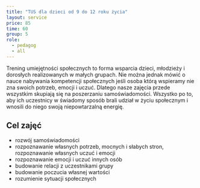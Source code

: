 ```yaml
---
title: "TUS dla dzieci od 9 do 12 roku życia"
layout: service
price: 85
time: 60
group: 5
role:
  - pedagog
  - all
---
```


Trening umiejętności społecznych to forma wsparcia dzieci, młodzieży i dorosłych realizowanych w małych grupach. Nie można jednak mówić o nauce nabywania kompetencji społecznych jeśli osoba którą wspieramy nie zna swoich potrzeb, emocji i uczuć. Dlatego nasze zajęcia przede wszystkim skupiają się na poszerzaniu samoświadomości. Wszystko po to, aby ich uczestnicy w świadomy sposób brali udział w życiu społecznym i wnosili do niego swoją niepowtarzalną energię.

## Cel zajęć

- rozwój samoświadomości
- rozpoznawanie własnych potrzeb, mocnych i słabych stron, rozpoznawanie własnych uczuć i emocji
- rozpoznawanie emocji i uczuć innych osób
- budowanie relacji z uczestnikami grupy
- budowanie poczucia własnej wartości
- rozumienie sytuacji społecznych


